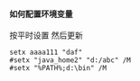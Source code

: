 #### 如何配置环境变量      
按平时设置
然后更新
```shell
setx aaaa111 "daf"
#setx "java_home2" "d:/abc" /M
#setx "%PATH%;d:\bin" /M
```